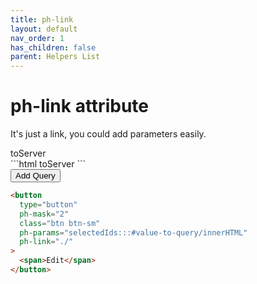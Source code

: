 ```yaml
---
title: ph-link
layout: default
nav_order: 1
has_children: false
parent: Helpers List
---
```


# ph-link attribute

It's just a link, you could add parameters easily.


<div class="code-example" markdown="1">
<span id="value-to-query">toServer</span>
</div>
```html
<span id="value-to-query">toServer</span>
```

<script>
  let vtq = document.getElementById('value-to-query');
  let v = Math.floor(Math.random() * (100 - 1)) + 1;
  vtq.innerHTML = 'toServer-' + v
</script>

<div class="code-example" markdown="1">
<button
type="button"
ph-mask="2"
class="btn btn-sm"
ph-params="selectedIds:::#value-to-query/innerHTML"
ph-link="./">
 <span>Add Query</span>
</button>
</div>

```html
<button
  type="button"
  ph-mask="2"
  class="btn btn-sm"
  ph-params="selectedIds:::#value-to-query/innerHTML"
  ph-link="./"
>
  <span>Edit</span>
</button>
```
